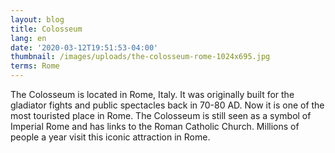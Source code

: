 ```yaml
---
layout: blog
title: Colosseum
lang: en
date: '2020-03-12T19:51:53-04:00'
thumbnail: /images/uploads/the-colosseum-rome-1024x695.jpg
terms: Rome
---
```

The Colosseum is located in Rome, Italy. It was originally built for the gladiator fights and public spectacles back in 70-80 AD. Now it is one of the most touristed place in Rome. The Colosseum is still seen as a symbol of Imperial Rome and has links to the Roman Catholic Church. Millions of people a year visit this iconic attraction in Rome.
